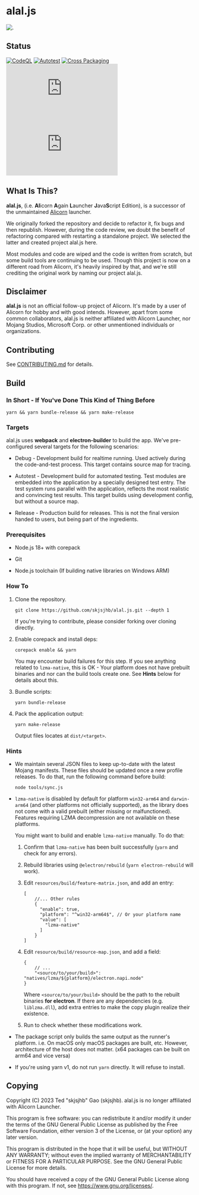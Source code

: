 # alal.js

![.](https://repository-images.githubusercontent.com/719530853/1966e2a0-d7a9-4273-8947-469dfe4ee2e7)

## Status

[![CodeQL](https://github.com/skjsjhb/alal.js/actions/workflows/codeql.yml/badge.svg)](https://github.com/skjsjhb/alal.js/actions/workflows/codeql.yml)
[![Autotest](https://github.com/skjsjhb/alal.js/actions/workflows/test.yml/badge.svg)](https://github.com/skjsjhb/alal.js/actions/workflows/test.yml)
[![Cross Packaging](https://github.com/skjsjhb/alal.js/actions/workflows/package.yml/badge.svg)](https://github.com/skjsjhb/alal.js/actions/workflows/package.yml)
![GitHub License](https://img.shields.io/github/license/skjsjhb/alal.js)
![GitHub code size in bytes](https://img.shields.io/github/languages/code-size/skjsjhb/alal.js)

## What Is This?

**alal.js**, (i.e. **Al**icorn **A**gain **L**auncher **J**ava**S**cript Edition), is a successor of the unmaintained [Alicorn](https://github.com/Andy-K-Sparklight/Alicorn) launcher.

We originally forked the repository and decide to refactor it, fix bugs and then republish. However, during the code review, we doubt the benefit of refactoring compared with restarting a standalone project. We selected the latter and created project alal.js here.

Most modules and code are wiped and the code is written from scratch, but some build tools are continuing to be used. Though this project is now on a different road from Alicorn, it's heavily inspired by that, and we're still crediting the original work by naming our project alal.js.

## Disclaimer

**alal.js** is not an official follow-up project of Alicorn. It's made by a user of Alicorn for hobby and with good intends. However, apart from some common collaborators, alal.js is neither affiliated with Alicorn Launcher, nor Mojang Studios, Microsoft Corp. or other unmentioned individuals or organizations.

## Contributing

See [CONTRIBUTING.md](CONTRIBUTING.md) for details.

## Build

### In Short - If You've Done This Kind of Thing Before

```shell
yarn && yarn bundle-release && yarn make-release
```

### Targets

alal.js uses **webpack** and **electron-builder** to build the app. We've pre-configured several targets for the
following scenarios:

- Debug - Development build for realtime running. Used actively during the code-and-test process. This target contains source map for tracing.

- Autotest - Development build for automated testing. Test modules are embedded into the application by a specially designed test entry. The test system runs parallel with the application, reflects the most realistic and convincing test results. This target builds using development config, but without a source map.

- Release - Production build for releases. This is not the final version handed to users, but being part of the ingredients.

### Prerequisites

- Node.js 18+ with corepack

- Git

- Node.js toolchain (If building native libraries on Windows ARM)

### How To

1. Clone the repository.
   
   ```shell
   git clone https://github.com/skjsjhb/alal.js.git --depth 1
   ```
   
   If you're trying to contribute, please consider forking over cloning directly.

2. Enable corepack and install deps:
   
   ```shell
   corepack enable && yarn
   ```
   
   You may encounter build failures for this step. If you see anything related to `lzma-native`, this is OK - Your platform does not have prebuilt binaries and nor can the build tools create one. See **Hints** below for details about this.

3. Bundle scripts:
   
   ```shell
   yarn bundle-release
   ```

4. Pack the application output:
   
   ```shell
   yarn make-release
   ```
   
   Output files locates at `dist/<target>`.

### Hints

- We maintain several JSON files to keep up-to-date with the latest Mojang manifests. These files should be updated once a new profile releases. To do that, run the following command before build:
  
  ```shell
  node tools/sync.js
  ```

- `lzma-native` is disabled by default for platform `win32-arm64` and `darwin-arm64` (and other platforms not officially supported), as the library does not come with a valid prebuilt (either missing or malfunctioned). Features requiring LZMA decompression are not available on these platforms.
  
  You might want to build and enable `lzma-native` manually. To do that:
  
  1. Confirm that `lzma-native` has been built successfully (`yarn` and check for any errors).
  
  2. Rebuild libraries using `@electron/rebuild` (`yarn electron-rebuild` will work).
  
  3. Edit `resources/build/feature-matrix.json`, and add an entry:
     
     ```json5
     [
         //... Other rules
         {
           "enable": true,
           "platform": "^win32-arm64$", // Or your platform name
           "value": [
             "lzma-native"
           ]
         }
     ]
     ```
  
  4. Edit `resource/build/resource-map.json`, and add a field:
     
     ```json5
     { 
         // ...
         "<source/to/your/build>": "natives/lzma/${platform}/electron.napi.node"
     }
     ```
     
     Where `<source/to/your/build>` should be the path to the rebuilt binaries **for electron**. If there are any dependencies (e.g. `liblzma.dll`), add extra entries to make the copy plugin realize their existence.
  
  5. Run to check whether these modifications work.

- The package script only builds the same output as the runner's platform. i.e. On macOS only macOS packages are built, etc. However, architecture of the host does not matter. (x64 packages can be built on arm64 and vice versa)

- If you're using yarn v1, do not run `yarn` directly. It will refuse to install.

## Copying

Copyright (C) 2023 Ted "skjsjhb" Gao (skjsjhb). alal.js is no longer affiliated with Alicorn Launcher.

This program is free software: you can redistribute it and/or modify it under the terms of the GNU General Public License as published by the Free Software Foundation, either version 3 of the License, or (at your option) any later version.

This program is distributed in the hope that it will be useful, but WITHOUT ANY WARRANTY; without even the implied warranty of MERCHANTABILITY or FITNESS FOR A PARTICULAR PURPOSE. See the GNU General Public License for more details.

You should have received a copy of the GNU General Public License along with this program. If not, see <https://www.gnu.org/licenses/>.
